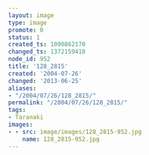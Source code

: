 ```yaml
---
layout: image
type: image
promote: 0
status: 1
created_ts: 1090862170
changed_ts: 1372159418
node_id: 952
title: '128_2815'
created: '2004-07-26'
changed: '2013-06-25'
aliases:
- "/2004/07/26/128_2815/"
permalink: "/2004/07/26/128_2815/"
tags:
- Taranaki
images:
- - src: image/images/128_2815-952.jpg
    name: 128_2815-952.jpg
---
```



